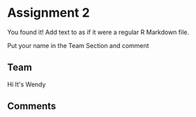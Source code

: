 # Assignment 2

You found it!  Add text to as if it were a regular R Markdown file.

Put your name in the Team Section and comment

## Team
Hi It's Wendy

## Comments
